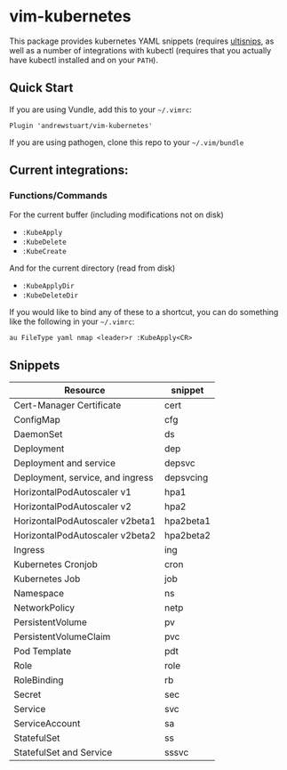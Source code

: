 # vim-kubernetes

This package provides kubernetes YAML snippets (requires
[ultisnips](https://github.com/sirver/UltiSnips), as well as a number of
integrations with kubectl (requires that you actually have kubectl installed and
on your `PATH`).

## Quick Start

If you are using Vundle, add this to your `~/.vimrc`:

```vim
Plugin 'andrewstuart/vim-kubernetes'
```

If you are using pathogen, clone this repo to your `~/.vim/bundle`

## Current integrations:

### Functions/Commands

For the current buffer (including modifications not on disk)

- `:KubeApply`
- `:KubeDelete`
- `:KubeCreate`

And for the current directory (read from disk)

- `:KubeApplyDir`
- `:KubeDeleteDir`

If you would like to bind any of these to a shortcut, you can do something like
the following in your `~/.vimrc`:

```vim
au FileType yaml nmap <leader>r :KubeApply<CR>
```

## Snippets

| Resource                         | snippet   |
| -------------------------------- | --------- |
| Cert-Manager Certificate         | cert      |
| ConfigMap                        | cfg       |
| DaemonSet                        | ds        |
| Deployment                       | dep       |
| Deployment and service           | depsvc    |
| Deployment, service, and ingress | depsvcing |
| HorizontalPodAutoscaler v1       | hpa1      |
| HorizontalPodAutoscaler v2       | hpa2      |
| HorizontalPodAutoscaler v2beta1  | hpa2beta1 |
| HorizontalPodAutoscaler v2beta2  | hpa2beta2 |
| Ingress                          | ing       |
| Kubernetes Cronjob               | cron      |
| Kubernetes Job                   | job       |
| Namespace                        | ns        |
| NetworkPolicy                    | netp      |
| PersistentVolume                 | pv        |
| PersistentVolumeClaim            | pvc       |
| Pod Template                     | pdt       |
| Role                             | role      |
| RoleBinding                      | rb        |
| Secret                           | sec       |
| Service                          | svc       |
| ServiceAccount                   | sa        |
| StatefulSet                      | ss        |
| StatefulSet and Service          | sssvc     |
